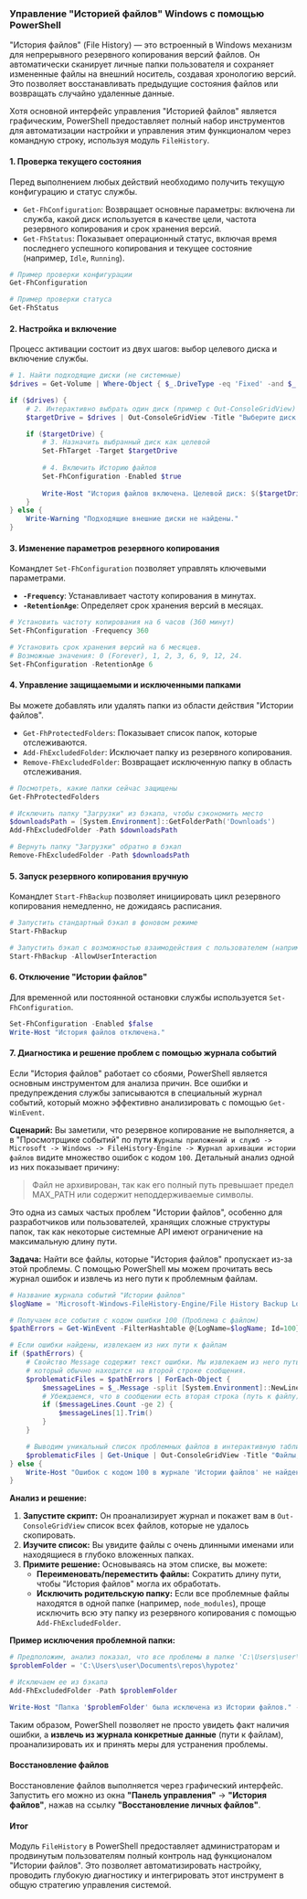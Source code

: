 ### **Управление "Историей файлов" Windows с помощью PowerShell**

"История файлов" (File History) — это встроенный в Windows механизм для непрерывного резервного копирования версий файлов. Он автоматически сканирует личные папки пользователя и сохраняет измененные файлы на внешний носитель, создавая хронологию версий. Это позволяет восстанавливать предыдущие состояния файлов или возвращать случайно удаленные данные.

Хотя основной интерфейс управления "Историей файлов" является графическим, PowerShell предоставляет полный набор инструментов для автоматизации настройки и управления этим функционалом через командную строку, используя модуль `FileHistory`.

#### 1. Проверка текущего состояния

Перед выполнением любых действий необходимо получить текущую конфигурацию и статус службы.

*   `Get-FhConfiguration`: Возвращает основные параметры: включена ли служба, какой диск используется в качестве цели, частота резервного копирования и срок хранения версий.
*   `Get-FhStatus`: Показывает операционный статус, включая время последнего успешного копирования и текущее состояние (например, `Idle`, `Running`).

```powershell
# Пример проверки конфигурации
Get-FhConfiguration

# Пример проверки статуса
Get-FhStatus
```

#### 2. Настройка и включение

Процесс активации состоит из двух шагов: выбор целевого диска и включение службы.

```powershell
# 1. Найти подходящие диски (не системные)
$drives = Get-Volume | Where-Object { $_.DriveType -eq 'Fixed' -and $_.DriveLetter -ne 'C' }

if ($drives) {
    # 2. Интерактивно выбрать один диск (пример с Out-ConsoleGridView)
    $targetDrive = $drives | Out-ConsoleGridView -Title "Выберите диск для Истории файлов"

    if ($targetDrive) {
        # 3. Назначить выбранный диск как целевой
        Set-FhTarget -Target $targetDrive
        
        # 4. Включить Историю файлов
        Set-FhConfiguration -Enabled $true
        
        Write-Host "История файлов включена. Целевой диск: $($targetDrive.Path)" -ForegroundColor Green
    }
} else {
    Write-Warning "Подходящие внешние диски не найдены."
}
```

#### 3. Изменение параметров резервного копирования

Командлет `Set-FhConfiguration` позволяет управлять ключевыми параметрами.

*   **`-Frequency`**: Устанавливает частоту копирования в минутах.
*   **`-RetentionAge`**: Определяет срок хранения версий в месяцах.

```powershell
# Установить частоту копирования на 6 часов (360 минут)
Set-FhConfiguration -Frequency 360

# Установить срок хранения версий на 6 месяцев.
# Возможные значения: 0 (Forever), 1, 2, 3, 6, 9, 12, 24.
Set-FhConfiguration -RetentionAge 6
```

#### 4. Управление защищаемыми и исключенными папками

Вы можете добавлять или удалять папки из области действия "Истории файлов".

*   `Get-FhProtectedFolders`: Показывает список папок, которые отслеживаются.
*   `Add-FhExcludedFolder`: Исключает папку из резервного копирования.
*   `Remove-FhExcludedFolder`: Возвращает исключенную папку в область отслеживания.

```powershell
# Посмотреть, какие папки сейчас защищены
Get-FhProtectedFolders

# Исключить папку "Загрузки" из бэкапа, чтобы сэкономить место
$downloadsPath = [System.Environment]::GetFolderPath('Downloads')
Add-FhExcludedFolder -Path $downloadsPath

# Вернуть папку "Загрузки" обратно в бэкап
Remove-FhExcludedFolder -Path $downloadsPath
```

#### 5. Запуск резервного копирования вручную

Командлет `Start-FhBackup` позволяет инициировать цикл резервного копирования немедленно, не дожидаясь расписания.

```powershell
# Запустить стандартный бэкап в фоновом режиме
Start-FhBackup

# Запустить бэкап с возможностью взаимодействия с пользователем (например, если диск отключен)
Start-FhBackup -AllowUserInteraction
```

#### 6. Отключение "Истории файлов"

Для временной или постоянной остановки службы используется `Set-FhConfiguration`.

```powershell
Set-FhConfiguration -Enabled $false
Write-Host "История файлов отключена."
```

#### 7. Диагностика и решение проблем с помощью журнала событий

Если "История файлов" работает со сбоями, PowerShell является основным инструментом для анализа причин. Все ошибки и предупреждения службы записываются в специальный журнал событий, который можно эффективно анализировать с помощью `Get-WinEvent`.

**Сценарий:** Вы заметили, что резервное копирование не выполняется, а в "Просмотрщике событий" по пути `Журналы приложений и служб -> Microsoft -> Windows -> FileHistory-Engine -> Журнал архивации истории файлов` видите множество ошибок с кодом `100`. Детальный анализ одной из них показывает причину:
> Файл не архивирован, так как его полный путь превышает предел MAX_PATH или содержит неподдерживаемые символы.

Это одна из самых частых проблем "Истории файлов", особенно для разработчиков или пользователей, хранящих сложные структуры папок, так как некоторые системные API имеют ограничение на максимальную длину пути.

**Задача:** Найти все файлы, которые "История файлов" пропускает из-за этой проблемы. С помощью PowerShell мы можем прочитать весь журнал ошибок и извлечь из него пути к проблемным файлам.

```powershell
# Название журнала событий "Истории файлов"
$logName = 'Microsoft-Windows-FileHistory-Engine/File History Backup Log'

# Получаем все события с кодом ошибки 100 (Проблема с файлом)
$pathErrors = Get-WinEvent -FilterHashtable @{LogName=$logName; Id=100}

# Если ошибки найдены, извлекаем из них пути к файлам
if ($pathErrors) {
    # Свойство Message содержит текст ошибки. Мы извлекаем из него путь к файлу,
    # который обычно находится на второй строке сообщения.
    $problematicFiles = $pathErrors | ForEach-Object {
        $messageLines = $_.Message -split [System.Environment]::NewLine
        # Убеждаемся, что в сообщении есть вторая строка (путь к файлу)
        if ($messageLines.Count -ge 2) {
            $messageLines[1].Trim()
        }
    }

    # Выводим уникальный список проблемных файлов в интерактивную таблицу
    $problematicFiles | Get-Unique | Out-ConsoleGridView -Title "Файлы, пропущенные Историей файлов (длинный путь)"
} else {
    Write-Host "Ошибок с кодом 100 в журнале 'Истории файлов' не найдено." -ForegroundColor Green
}
```

**Анализ и решение:**
1.  **Запустите скрипт:** Он проанализирует журнал и покажет вам в `Out-ConsoleGridView` список всех файлов, которые не удалось скопировать.
2.  **Изучите список:** Вы увидите файлы с очень длинными именами или находящиеся в глубоко вложенных папках.
3.  **Примите решение:** Основываясь на этом списке, вы можете:
    *   **Переименовать/переместить файлы:** Сократить длину пути, чтобы "История файлов" могла их обработать.
    *   **Исключить родительскую папку:** Если все проблемные файлы находятся в одной папке (например, `node_modules`), проще исключить всю эту папку из резервного копирования с помощью `Add-FhExcludedFolder`.

**Пример исключения проблемной папки:**
```powershell
# Предположим, анализ показал, что все проблемы в папке 'C:\Users\user\Documents\repos\hypotez'
$problemFolder = 'C:\Users\user\Documents\repos\hypotez'

# Исключаем ее из бэкапа
Add-FhExcludedFolder -Path $problemFolder

Write-Host "Папка '$problemFolder' была исключена из Истории файлов." -ForegroundColor Yellow
```

Таким образом, PowerShell позволяет не просто увидеть факт наличия ошибки, а **извлечь из журнала конкретные данные** (пути к файлам), проанализировать их и принять меры для устранения проблемы.

#### Восстановление файлов

Восстановление файлов выполняется через графический интерфейс. Запустить его можно из окна **"Панель управления"** -> **"История файлов"**, нажав на ссылку **"Восстановление личных файлов"**.

#### Итог

Модуль `FileHistory` в PowerShell предоставляет администраторам и продвинутым пользователям полный контроль над функционалом "Истории файлов". Это позволяет автоматизировать настройку, проводить глубокую диагностику и интегрировать этот инструмент в общую стратегию управления системой.